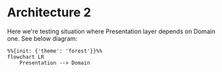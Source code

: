 # Architecture 2

Here we're testing situation where Presentation layer depends on Domain one. See below diagram:

```mermaid
%%{init: {'theme': 'forest'}}%%
flowchart LR
    Presentation --> Domain
```
